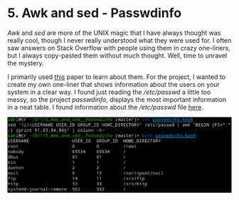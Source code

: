 # 5. Awk and sed - Passwdinfo

*Awk* and *sed* are more of the UNIX magic that I have always thought was really cool, though I never really understood what they were used for.
I often saw answers on Stack Overflow with people using them in crazy one-liners, but I always copy-pasted them without much thought.
Well, time to unravel the mystery.

I primarily used [this](https://www-users.york.ac.uk/~mijp1/teaching/2nd_year_Comp_Lab/guides/grep_awk_sed.pdf) paper to learn about them.
For the project, I wanted to create my own one-liner that shows information about the users on your system in a clear way.
I found just reading the */etc/passwd* a little too messy, so the project *passwdinfo*, displays the most important information in a neat table.
I found information about the */etc/passwd* file [here](https://www.cyberciti.biz/faq/understanding-etcpasswd-file-format/).

![](screenshot.png)
